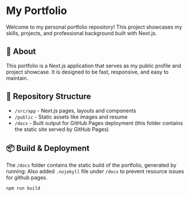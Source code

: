 # My Portfolio

Welcome to my personal portfolio repository! This project showcases my skills, projects, and professional background built with Next.js.

## 🚀 About

This portfolio is a Next.js application that serves as my public profile and project showcase. It is designed to be fast, responsive, and easy to maintain.

## 📁 Repository Structure

- `/src/app` - Next.js pages, layouts and components
- `/public` - Static assets like images and resume
- `/docs` - Built output for GitHub Pages deployment (this folder contains the static site served by GitHub Pages)

## 📦 Build & Deployment

The `/docs` folder contains the static build of the portfolio, generated by running:
Also added `.nojekyll` file under `/docs` to prevent resource issues for github pages.

```bash
npm run build
